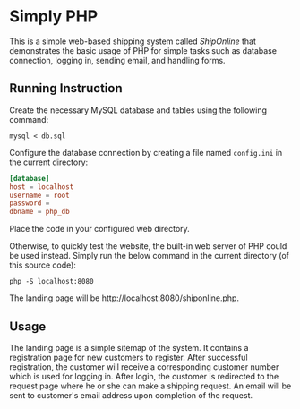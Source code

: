 # Simply PHP

This is a simple web-based shipping system called _ShipOnline_ that demonstrates
the basic usage of PHP for simple tasks such as database connection, logging in,
sending email, and handling forms.

## Running Instruction
Create the necessary MySQL database and tables using the following command:

```
mysql < db.sql
```

Configure the database connection by creating a file named `config.ini` in
the current directory:

```conf
[database]
host = localhost
username = root
password = 
dbname = php_db
```

Place the code in your configured web directory.

Otherwise, to quickly test the website, the built-in web server of PHP could
be used instead. Simply run the below command in the current directory (of
this source code):

```
php -S localhost:8080
```

The landing page will be http://localhost:8080/shiponline.php.

## Usage
The landing page is a simple sitemap of the system. It contains a registration
page for new customers to register. After successful registration, the customer
will receive a corresponding customer number which is used for logging in.
After login, the customer is redirected to the request page where he or she
can make a shipping request. An email will be sent to customer's email address
upon completion of the request.